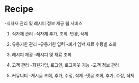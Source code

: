 # Recipe
-식자재 관리 및 레시피 정보 제공 웹 서비스



1. 식자재 관리
-식자재 추가, 조회, 변경, 삭제

2. 유통기한 관리
-유통기한 입력
-폐기 임박 재료 수량별 조회

3. 레시피 제공
-레시피 및 재료 조회

4. 고객 관리
-회원가입, 로그인, 로그아웃 기능
-고객 정보 관리

5. 커뮤니티
-게시글 조회, 추가, 수정, 삭제
-댓글 조회, 추가, 수정, 삭제

